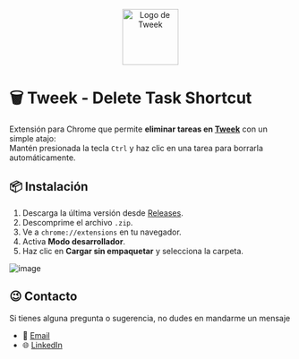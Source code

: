 <p align="center">
  <img src="https://cdn.prod.website-files.com/5f63098da189675b44b26f88/5f63228929843ce34da9c73f_tweek-logo.png" height="100px" alt="Logo de Tweek"/>
</p>

# 🗑️ Tweek - Delete Task Shortcut

Extensión para Chrome que permite **eliminar tareas en [Tweek](https://tweek.so)** con un simple atajo:  
Mantén presionada la tecla `Ctrl` y haz clic en una tarea para borrarla automáticamente.

## 📦 Instalación

1. Descarga la última versión desde [Releases](https://github.com/tuusuario/tweek-extension/releases).
2. Descomprime el archivo `.zip`.
3. Ve a `chrome://extensions` en tu navegador.
4. Activa **Modo desarrollador**.
5. Haz clic en **Cargar sin empaquetar** y selecciona la carpeta.

![image](https://github.com/brandonporcel/tweek-extension/assets/66080281/ecbdf87f-da80-4ffa-a8de-ab7242763a97)

## 😉 Contacto

Si tienes alguna pregunta o sugerencia, no dudes en mandarme un mensaje

- 📧 [Email](mailto:brandon7.7porcel@gmail.com)
- 🌐 [LinkedIn](https://linkedin.com/in/brandonporcel)
